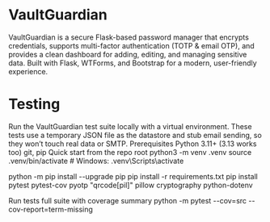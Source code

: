# VaultGuardian
VaultGuardian is a secure Flask-based password manager that encrypts credentials, supports multi-factor authentication (TOTP &amp; email OTP), and provides a clean dashboard for adding, editing, and managing sensitive data. Built with Flask, WTForms, and Bootstrap for a modern, user-friendly experience.

# Testing

Run the VaultGuardian test suite locally with a virtual environment. These tests use a temporary JSON file as the datastore and stub email sending, so they won’t touch real data or SMTP.
Prerequisites
Python 3.11+ (3.13 works too)
git, pip
Quick start
from the repo root
python3 -m venv .venv
source .venv/bin/activate   # Windows: .venv\Scripts\activate

python -m pip install --upgrade pip
pip install -r requirements.txt
pip install pytest pytest-cov pyotp "qrcode[pil]" pillow cryptography python-dotenv

Run tests
full suite with coverage summary
python -m pytest --cov=src --cov-report=term-missing
